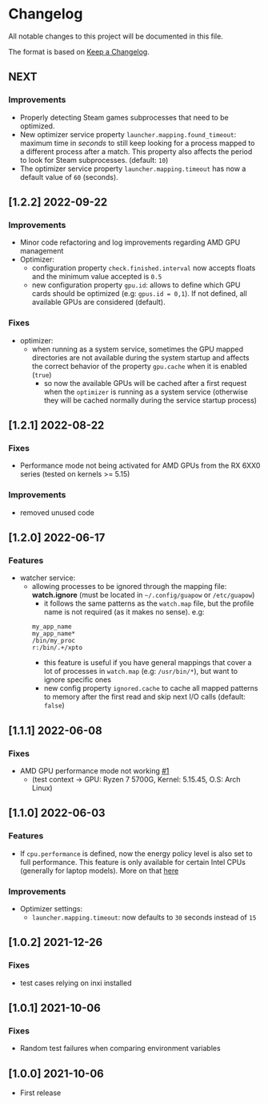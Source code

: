 # Changelog
All notable changes to this project will be documented in this file.


The format is based on [Keep a Changelog](https://keepachangelog.com/en/1.0.0/).

## NEXT
### Improvements
- Properly detecting Steam games subprocesses that need to be optimized.
- New optimizer service property `launcher.mapping.found_timeout`: maximum time in *seconds* to still keep looking for a process mapped to a different process after a match. This property also affects the period to look for Steam subprocesses. (default: `10`)
- The optimizer service property `launcher.mapping.timeout` has now a default value of `60` (seconds).

## [1.2.2] 2022-09-22
### Improvements
- Minor code refactoring and log improvements regarding AMD GPU management
- Optimizer:
  - configuration property `check.finished.interval` now accepts floats and the minimum value accepted is `0.5`
  - new configuration property `gpu.id`: allows to define which GPU cards should be optimized (e.g: `gpus.id = 0,1`). If not defined, all available GPUs are considered (default).

### Fixes
- optimizer:
  - when running as a system service, sometimes the GPU mapped directories are not available during the system startup and affects the correct behavior of the property `gpu.cache` when it is enabled (`true`)
     - so now the available GPUs will be cached after a first request when the `optimizer` is running as a system service (otherwise they will be cached normally during the service startup process)

## [1.2.1] 2022-08-22
### Fixes
- Performance mode not being activated for AMD GPUs from the RX 6XX0 series (tested on kernels >= 5.15)

### Improvements
- removed unused code

## [1.2.0] 2022-06-17

### Features
- watcher service:
  - allowing processes to be ignored through the mapping file: **watch.ignore** (must be located in `~/.config/guapow` or `/etc/guapow`)
    - it follows the same patterns as the `watch.map` file, but the profile name is not required (as it makes no sense). e.g:
    ```
    my_app_name
    my_app_name*  
    /bin/my_proc
    r:/bin/.+/xpto
    ```
    - this feature is useful if you have general mappings that cover a lot of processes in `watch.map` (e.g: `/usr/bin/*`), but want to ignore specific ones
    - new config property `ignored.cache` to cache all mapped patterns to memory after the first read and skip next I/O calls (default: `false`) 


## [1.1.1] 2022-06-08

### Fixes
- AMD GPU performance mode not working [#1](https://github.com/vinifmor/guapow/issues/1)
  - (test context -> GPU: Ryzen 7 5700G, Kernel: 5.15.45, O.S: Arch Linux)


## [1.1.0] 2022-06-03

### Features
- If `cpu.performance` is defined, now the energy policy level is also set to full performance. This feature is only available for certain Intel CPUs (generally for laptop models). More on that [here](https://github.com/vinifmor/guapow#opt_cpu_epl)

### Improvements
- Optimizer settings:
  - `launcher.mapping.timeout`: now defaults to `30` seconds instead of `15`

## [1.0.2] 2021-12-26

### Fixes
- test cases relying on inxi installed

## [1.0.1] 2021-10-06

### Fixes
- Random test failures when comparing environment variables


## [1.0.0] 2021-10-06
- First release
